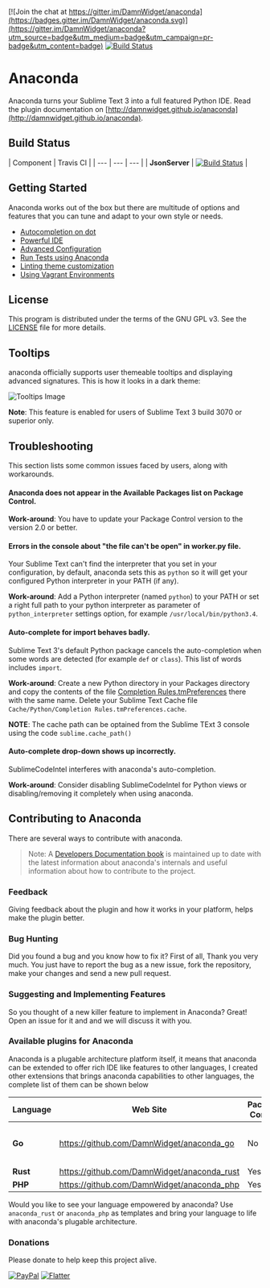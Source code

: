 [![Join the chat at https://gitter.im/DamnWidget/anaconda](https://badges.gitter.im/DamnWidget/anaconda.svg)](https://gitter.im/DamnWidget/anaconda?utm_source=badge&utm_medium=badge&utm_campaign=pr-badge&utm_content=badge) [![Build Status](https://travis-ci.org/DamnWidget/anaconda.svg?branch=master)](https://travis-ci.org/DamnWidget/anaconda)

# Anaconda
Anaconda turns your Sublime Text 3 into a full featured Python IDE. Read the plugin documentation on [http://damnwidget.github.io/anaconda](http://damnwidget.github.io/anaconda).

## Build Status

| Component | Travis CI |
| --- | --- | --- |
| **JsonServer** | [![Build Status](https://travis-ci.org/DamnWidget/anaconda.svg?branch=master)](https://travis-ci.org/DamnWidget/anaconda) |

## Getting Started
Anaconda works out of the box but there are multitude of options and features that you can tune and adapt to your own style or needs.

* [Autocompletion on dot](http://damnwidget.github.io/anaconda/IDE/#toc_3)
* [Powerful IDE](http://damnwidget.github.io/anaconda/IDE/)
* [Advanced Configuration](http://damnwidget.github.io/anaconda/anaconda_settings/)
* [Run Tests using Anaconda](http://damnwidget.github.io/anaconda/tests_runner/)
* [Linting theme customization](http://damnwidget.github.io/anaconda/IDE/#toc_50)
* [Using Vagrant Environments](http://damnwidget.github.io/anaconda/vagrant/)

## License
This program is distributed under the terms of the GNU GPL v3. See the [LICENSE][license] file for more details.

## Tooltips
anaconda officially supports user themeable tooltips and displaying advanced signatures. This is how it looks in a dark theme:

![Tooltips Image][tooltips-dark-image]

**Note**: This feature is enabled for users of Sublime Text 3 build 3070 or superior only.

## Troubleshooting
This section lists some common issues faced by users, along with workarounds.

#### Anaconda does not appear in the Available Packages list on Package Control.

**Work-around**: You have to update your Package Control version to the version 2.0 or better.

#### Errors in the console about "the file can't be open" in worker.py file.
Your Sublime Text can't find the interpreter that you set in your configuration, by default, anaconda sets this as `python` so it will get your configured Python interpreter in your PATH (if any).

**Work-around**: Add a Python interpreter (named `python`) to your PATH or set a right full path to your python interpreter as parameter of `python_interpreter` settings option, for example `/usr/local/bin/python3.4`.

#### Auto-complete for import behaves badly.
Sublime Text 3's default Python package cancels the auto-completion when some words are detected (for example `def` or `class`). This list of words includes `import`.

**Work-around**: Create a new Python directory in your Packages directory and copy the contents of the file [Completion Rules.tmPreferences][Completion-Rules] there with the same name.
Delete your Sublime Text Cache file `Cache/Python/Completion Rules.tmPreferences.cache`.

**NOTE**: The cache path can be optained from the Sublime TExt 3 console using the code `sublime.cache_path()`

#### Auto-complete drop-down shows up incorrectly.
SublimeCodeIntel interferes with anaconda's auto-completion.

**Work-around**: Consider disabling SublimeCodeIntel for Python views or disabling/removing it completely when using anaconda.

## Contributing to Anaconda
There are several ways to contribute with anaconda.

> Note: A [Developers Documentation book][dev-docs] is maintained up to date with the latest information about anaconda's internals and useful information about how to contribute to the project.

### Feedback
Giving feedback about the plugin and how it works in your platform, helps make the plugin better.

### Bug Hunting
Did you found a bug and you know how to fix it? First of all, Thank you very much. You just have to report the bug as a new issue, fork the repository, make your changes and send a new pull request.

### Suggesting and Implementing Features
So you thought of a new killer feature to implement in Anaconda? Great! Open an issue for it and and we will discuss it with you.

### Available plugins for Anaconda
Anaconda is a plugable architecture platform itself, it means that anaconda can be extended to offer rich IDE like features to other languages, I created other extensions that brings
anaconda capabilities to other languages, the complete list of them can be shown below

| Language | Web Site | Package Control | Status |
| --- | --- | --- | --- |
| **Go** | https://github.com/DamnWidget/anaconda_go | No | Discontinued, you should be using GoSublime |
| **Rust** | https://github.com/DamnWidget/anaconda_rust | Yes | Active |
| **PHP** | https://github.com/DamnWidget/anaconda_php | Yes | Active |

Would you like to see your language empowered by anaconda? Use `anaconda_rust` or `anaconda_php` as templates and bring your language to life with anaconda's plugable architecture.


### Donations
Please donate to help keep this project alive.

[![PayPal][paypal-donate-image]][paypal-donate-link]
[![Flatter][flatter-image]][flatter-link]

[license]: https://raw.githubusercontent.com/DamnWidget/anaconda/master/LICENSE
[Completion-Rules]: https://raw.githubusercontent.com/DamnWidget/anaconda/master/Completion%20Rules.tmPreferences
[dev-docs]: http://damnwidget.gitbooks.io/anacondast3-developers-documentation/
[paypal-donate-image]: https://www.paypalobjects.com/en_US/i/btn/btn_donate_SM.gif
[paypal-donate-link]: https://www.paypal.com/cgi-bin/webscr?cmd=_donations&business=KP7PAHR962UGG&lc=US&currency_code=EUR&bn=PP%2dDonationsBF%3abtn_donate_SM%2egif%3aNonHosted
[flatter-image]: https://api.flattr.com/button/flattr-badge-large.png
[flatter-link]: http://flattr.com/thing/1765332/DamnWidgetanaconda-on-GitHub
[tooltips-dark-image]: http://damnwidget.github.io/anaconda/img/tooltips.png
